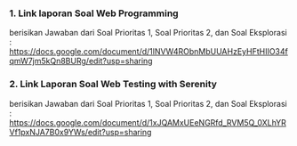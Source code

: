 ### 1. Link laporan Soal Web Programming
berisikan Jawaban dari Soal Prioritas 1, Soal Prioritas 2, dan Soal Eksplorasi : https://docs.google.com/document/d/1lNVW4RObnMbUUAHzEyHFtHIIO34fqmW7jm5kQn8BURg/edit?usp=sharing

### 2. Link Laporan Soal Web Testing with Serenity
berisikan Jawaban dari Soal Prioritas 1, Soal Prioritas 2, dan Soal Eksplorasi : https://docs.google.com/document/d/1xJQAMxUEeNGRfd_RVM5Q_0XLhYRVf1pxNJA7B0x9YWs/edit?usp=sharing
